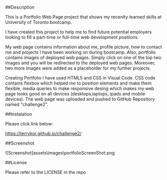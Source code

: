 ##Description

This is a Portfolio Web Page project that shows my recenlty learned skills at University of Toronto bootcamp.

I have created this project to help me to find future potential employers looking to fill a part-time or full-time web development positions.

My web page contains information about me, profile picture, how to contact me and projects I have been working on during bootcamp. Also, portfolio contains images of deployed web pages. Simply click on one of the top two images and you will be redirected to the deployed web pages. Moreover, two more images were added as a placeholder for my further projects.

Creating Portfolio I have used HTML5 and CSS in Visual Code. CSS code contains flexbox which helped me to position elements and make them flexible, media queries to make responsive desing which makes my web page looks good on all devices (desktops,laptops, ipads and mobile devices). The web page was uploaded and pushed to GitHub Repository named "challenge2".


##Instalation

Please click link below:

https://terrykor.github.io/challenge2/


##Screenshot

![Screenshot]assets\images\portfolioScreenShot.png


##License

Please refer to the LICENSE in the repo




